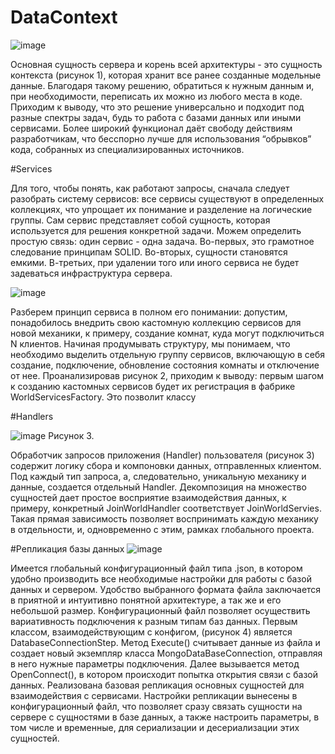 # DataContext
![image](https://user-images.githubusercontent.com/27083223/122810162-b3b95000-d2d7-11eb-882a-68faa4891e15.png)

Основная сущность сервера и корень всей архитектуры - это сущность контекста (рисунок 1), которая хранит все ранее созданные модельные данные. Благодаря такому решению, обратиться к нужным данным и, при необходимости, переписать их можно из любого места в коде.
Приходим к выводу, что это решение универсально и подходит под разные спектры задач, будь то работа с базами данных или иными сервисами. Более широкий функционал даёт свободу действиям разработчикам, что бесспорно лучше для использования “обрывков” кода, собранных из специализированных источников. 


#Services

Для того, чтобы понять, как работают запросы, сначала следует разобрать систему сервисов: все сервисы существуют в определенных коллекциях, что упрощает их понимание и разделение на логические группы. Сам сервис представляет собой сущность, которая используется для решения конкретной  задачи. Можем определить простую связь: один сервис - одна задача. Во-первых, это грамотное следование принципам SOLID. Во-вторых, сущности становятся емкими. В-третьих, при удалении того или иного сервиса не будет задеваться инфраструктура сервера. 

![image](https://user-images.githubusercontent.com/27083223/122810180-b74cd700-d2d7-11eb-9a29-21e87b16677d.png)

Разберем принцип сервиса в полном его понимании: допустим, понадобилось внедрить свою кастомную коллекцию сервисов для новой механики, к примеру, создание комнат, куда могут подключиться N клиентов. Начиная продумывать структуру, мы понимаем, что необходимо выделить отдельную группу сервисов, включающую в себя создание, подключение, обновление состояния комнаты и отключение от нее. Проанализировав рисунок 2, приходим к выводу: первым шагом к созданию кастомных сервисов будет их регистрация в фабрике WorldServicesFactory. Это позволит классу 


#Handlers

![image](https://user-images.githubusercontent.com/27083223/122810107-a0a68000-d2d7-11eb-9e17-70d599a515fe.png)
Рисунок 3.

Обработчик запросов приложения (Handler) пользователя (рисунок 3) содержит логику сбора и компоновки данных, отправленных клиентом. Под каждый тип запроса, а, следовательно, уникальную механику и данные, создается отдельный Handler. Декомпозиция на множество сущностей дает простое восприятие взаимодействия данных, к примеру, конкретный JoinWorldHandler соответствует JoinWorldServies. Такая прямая зависимость позволяет воспринимать каждую механику в отдельности, и, одновременно с этим, рамках глобального проекта.


#Репликация базы данных
![image](https://user-images.githubusercontent.com/27083223/122810148-af8d3280-d2d7-11eb-85e0-93c116b09bce.png)


Имеется глобальный конфигурационный файл типа .json, в котором удобно производить все необходимые настройки для работы с базой данных и сервером. Удобство выбранного формата файла заключается в приятной и интуитивно понятной архитектуре, а так же и его небольшой размер.  Конфигурационный файл позволяет осуществить вариативность подключения к разным типам баз данных. Первым классом, взаимодействующим с конфигом, (рисунок 4) является DatabaseConnectionStep. Метод Execute() считывает данные из файла и создает новый экземпляр класса MongoDataBaseConnection, отправляя в него нужные параметры подключения. Далее вызывается метод OpenConnect(), в котором происходит попытка открытия связи с базой данных.
Реализована базовая репликация основных сущностей для взаимодействия с сервисами. Настройки репликации вынесены в конфигурационный файл, что позволяет сразу связать сущности на сервере с сущностями в базе данных, а также настроить параметры, в том числе и временные, для сериализации и десериализации этих сущностей.
